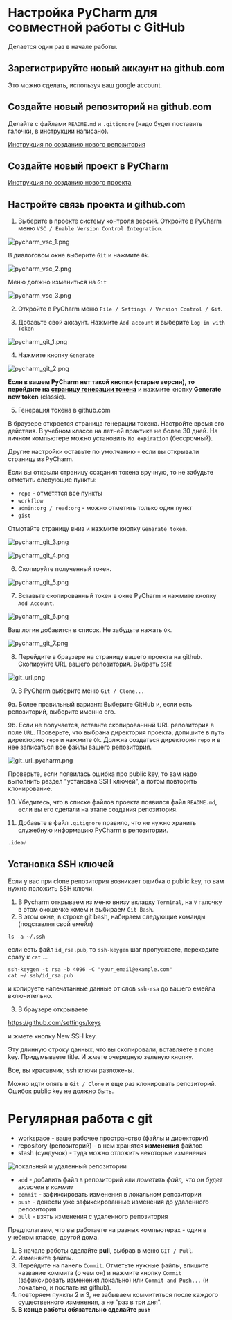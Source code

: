 # Настройка PyCharm для совместной работы с GitHub

Делается один раз в начале работы.

## Зарегистрируйте новый аккаунт на github.com

Это можно сделать, используя ваш google account.

## Создайте новый репозиторий на github.com

Делайте с файлами `README.md` и `.gitignore` (надо будет поставить галочки, в инструкции написано).

[Инструкция по созданию нового репозитория](https://vertex-academy.com/tutorials/ru/kak-sozdat-repozitorij-na-github/)

## Создайте новый проект в PyCharm

[Инструкция по созданию нового проекта](https://metanit.com/python/tutorial/1.3.php)

## Настройте связь проекта и github.com

1. Выберите в проекте систему контроля версий. Откройте в PyCharm меню `VSC / Enable Version Control Integration`. 

![pycharm_vsc_1.png](https://github.com/tatyderb/python_myanmar/blob/master/lectures/img/pycharm_vsc_1.png?raw=true)

В диалоговом окне выберите `Git` и нажмите `Ok`. 

![pycharm_vsc_2.png](https://github.com/tatyderb/python_myanmar/blob/master/lectures/img/pycharm_vsc_2.png?raw=true)

Меню должно измениться на `Git`

![pycharm_vsc_3.png](https://github.com/tatyderb/python_myanmar/blob/master/lectures/img/pycharm_vsc_3.png?raw=true)

2. Откройте в PyCharm меню `File / Settings / Version Control / Git`. 

3. Добавьте свой аккаунт. Нажмите `Add account` и выберите `Log in with Token` 

![pycharm_git_1.png](https://raw.githubusercontent.com/tatyderb/python_myanmar/master/lectures/img/pycharm_git_1.png)

4. Нажмите кнопку `Generate`

![pycharm_git_2.png](https://raw.githubusercontent.com/tatyderb/python_myanmar/master/lectures/img/pycharm_git_2.png)

**Если в вашем PyCharm нет такой кнопки (старые версии), то перейдите на [страницу генерации токена](https://github.com/settings/tokens)** и нажмите кнопку **Generate new token** (classic).

5. Генерация токена в github.com

В браузере откроется страница генерации токена. Настройте время его действия. В учебном классе на летней практике не более 30 дней. На личном компьютере можно установить `No expiration` (бессрочный).

Другие настройки оставьте по умолчанию - если вы открывали страницу из PyCharm.

Если вы открыли страницу создания токена вручную, то не забудьте отметить следующие пункты:

* `repo` - отметятся все пункты
* `workflow`
* `admin:org / read:org` - можно отметить только один пункт
* `gist`

Отмотайте страницу вниз и нажмите кнопку `Generate token`.

![pycharm_git_3.png](https://raw.githubusercontent.com/tatyderb/python_myanmar/master/lectures/img/pycharm_git_3.png)

![pycharm_git_4.png](https://raw.githubusercontent.com/tatyderb/python_myanmar/master/lectures/img/pycharm_git_4.png)

6. Скопируйте полученный токен.

![pycharm_git_5.png](https://raw.githubusercontent.com/tatyderb/python_myanmar/master/lectures/img/pycharm_git_5.png)

7. Вставьте скопированный токен в окне PyCharm и нажмите кнопку `Add Account`. 

![pycharm_git_6.png](https://raw.githubusercontent.com/tatyderb/python_myanmar/master/lectures/img/pycharm_git_6.png)

Ваш логин добавится в список. Не забудьте нажать `Ок`.

![pycharm_git_7.png](https://raw.githubusercontent.com/tatyderb/python_myanmar/master/lectures/img/pycharm_git_7.png)

8. Перейдите в браузере на страницу вашего проекта на github. Скопируйте URL вашего репозитория. Выбрать `SSH`!

![git_url.png](https://raw.githubusercontent.com/tatyderb/python_myanmar/master/lectures/img/git_url.png)

9. В PyCharm выберите меню `Git / Clone...`

9a. Более правильный вариант: Выберите GitHub и, если есть репозиторий, выберите именно его.

9b. Если не получается, вставьте скопированный URL репозитория в поле `URL`. Проверьте, что выбрана директория проекта, допишите в путь директорию `repo` и нажмите `Ok`. Должна создаться директория `repo` и в нее записаться все файлы вашего репозитория.

![git_url_pycharm.png](https://raw.githubusercontent.com/tatyderb/python_myanmar/master/lectures/img/git_url_pycharm.png)

Проверьте, если появилась ошибка про public key, то вам надо выполнить раздел "установка SSH ключей", а потом повторить клонирование.

10. Убедитесь, что в списке файлов проекта появился файл `README.md`, если вы его сделали на этапе создания репозитория.

11. Добавьте в файл `.gitignore` правило, что не нужно хранить служебную информацию PyCharm в репозитории.

```python
.idea/
```

## Установка SSH ключей

Если у вас при clone репозитория возникает ошибка о public key, то вам нужно положить SSH ключи.

1. В Pycharm открываем из меню внизу вкладку `Terminal`, на `V` галочку в этом окошечке жмем и выбираем `Git Bash`.
2. В этом окне, в строке git bash,  набираем следующие команды (подставляя свой емейл)
```
ls -a ~/.ssh
```
если есть файл `id_rsa.pub`, то `ssh-keygen` шаг пропускаете, переходите сразу к `cat` ...
```
ssh-keygen -t rsa -b 4096 -C "your_email@example.com"
cat ~/.ssh/id_rsa.pub
```
и копируете напечатанные данные от слов `ssh-rsa` до вашего емейла включительно.

3. В браузере открываете 

https://github.com/settings/keys

и жмете кнопку New SSH key.

Эту длинную строку данных, что вы скопировали, вставляете в поле key. Придумываете title. И жмете очередную зеленую кнопку.

Все, вы красавчик, ssh ключи разложены.

Можно идти опять в `Git / Clone` и еще раз клонировать репозиторий. Ошибок public key не должно быть.

# Регулярная работа с git

* workspace - ваше рабочее пространство (файлы и директории)
* repository (репозиторий) - в нем хранятся **изменения** файлов
* stash (сундучок) - туда можно отложить некоторые изменения

![локальный и удаленный репозитории](https://static.javatpoint.com/tutorial/git/images/git-pull2.png)

* `add` - добавить файл в репозиторий или *пометить файл, что он будет включен в коммит*
* `commit` - зафиксировать изменения в локальном репозитории
* `push` - донести уже зафиксированные изменения до удаленного репозитория
* `pull` - взять изменения с удаленного репозитория

Предполагаем, что вы работаете на разных компьютерах - один в учебном классе, другой дома.

1. В начале работы сделайте **pull**, выбрав в меню `GIT / Pull`.
2. Изменяйте файлы.
3. Перейдите на панель `Commit`. Отметьте нужные файлы, впишите название коммита (о чем он) и нажмите кнопку `Commit` (зафиксировать изменения локально) или `Commit and Push...` (и локально, и послать на github).
4. повторяем пункты 2 и 3, не забываем коммититься после каждого существенного изменения, а не "раз в три дня".
5. **В конце работы обязательно сделайте `push`**






